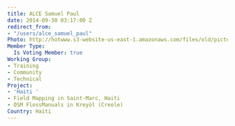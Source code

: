 ```yaml
---
title: ALCE Samuel Paul
date: 2014-09-30 03:17:00 Z
redirect_from:
- "/users/alce_samuel_paul"
Photo: http://hotwww.s3-website-us-east-1.amazonaws.com/files/old/pictures/picture-204-1412073308.jpg
Member Type:
  Is Voting Member: true
Working Group:
- Training
- Community
- Technical
Project:
- 'Haiti '
- Field Mapping in Saint-Marc, Haiti
- OSM FlossManuals in Kreyòl (Creole)
Country: Haiti
---
```


